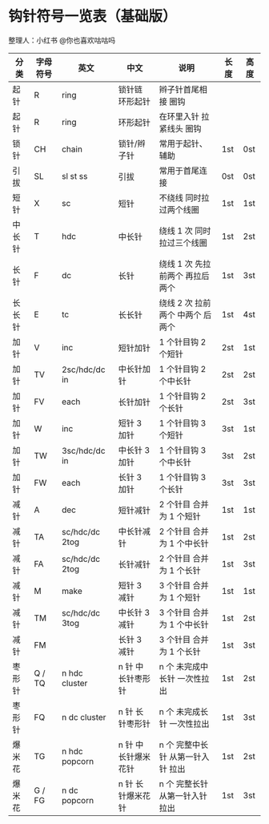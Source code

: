 # 钩针符号一览表（基础版）

整理人：小红书 @你也喜欢咕咕吗

| 分类 | 字母符号 | 英文 | 中文 | 说明 | 长度 | 高度 |
| --- | --- | --- | --- | --- | --- | --- |
| 起针 | R | ring | 锁针链 环形起针 | 辫子针首尾相接 圈钩 |  |  |
| 起针 | R | ring | 环形起针 | 在环里入针 拉紧线头 圈钩 |  |  |
| 锁针 | CH | chain | 锁针/辫子针 | 常用于起针、辅助 | 1st | 0st |
| 引拔 | SL | sl st ss | 引拔 | 常用于首尾连接 | 0st | 0st |
| 短针 | X | sc | 短针 | 不绕线 同时拉过两个线圈 | 1st | 1st |
| 中长针 | T | hdc | 中长针 | 绕线 1 次 同时拉过三个线圈 | 1st | 2st |
| 长针 | F | dc | 长针 | 绕线 1 次 先拉前两个 再拉后两个 | 1st | 3st |
| 长长针 | E | tc | 长长针 | 绕线 2 次 拉前两个 中两个 后两个 | 1st | 4st |
| 加针 | V | inc | 短针加针 | 1 个针目钩 2 个短针 | 2st | 1st |
| 加针 | TV | 2sc/hdc/dc in | 中长针加针 | 1 个针目钩 2 个中长针 | 2st | 2st |
| 加针 | FV | each | 长针加针 | 1 个针目钩 2 个长针 | 2st | 3st |
| 加针 | W | inc | 短针 3 加针 | 1 个针目钩 3 个短针 | 3st | 1st |
| 加针 | TW | 3sc/hdc/dc in | 中长针 3 加针 | 1 个针目钩 3 个中长针 | 3st | 2st |
| 加针 | FW | each | 长针 3 加针 | 1 个针目钩 3 个长针 | 3st | 3st |
| 减针 | A | dec | 短针减针 | 2 个针目 合并为 1 个短针 | 1st | 1st |
| 减针 | TA | sc/hdc/dc 2tog | 中长针减针 | 2 个针目 合并为 1 个中长针 | 1st | 2st |
| 减针 | FA | sc/hdc/dc 2tog | 长针减针 | 2 个针目 合并为 1 个长针 | 1st | 3st |
| 减针 | M | make | 短针 3 减针 | 3 个针目 合并为 1 个短针 | 1st | 1st |
| 减针 | TM | sc/hdc/dc 3tog | 中长针 3 减针 | 3 个针目 合并为 1 个中长针 | 1st | 2st |
| 减针 | FM |  | 长针 3 减针 | 3 个针目 合并为 1 个长针 | 1st | 3st |
| 枣形针 | Q / TQ | n hdc cluster | n 针 中长针枣形针 | n 个 未完成中长针 一次性拉出 | 1st | 2st |
| 枣形针 | FQ | n dc cluster | n 针 长针枣形针 | n 个 未完成长针 一次性拉出 | 1st | 3st |
| 爆米花 | TG | n hdc popcorn | n 针 中长针爆米花针 | n 个 完整中长针 从第一针入针 拉出 | 1st | 2st |
| 爆米花 | G / FG | n dc popcorn | n 针 长针爆米花针 | n 个 完整长针 从第一针入针 拉出 | 1st | 3st | 